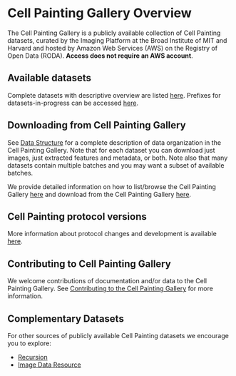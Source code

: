# Cell Painting Gallery Overview

The Cell Painting Gallery is a publicly available collection of Cell Painting datasets, curated by the Imaging Platform at the Broad Institute of MIT and Harvard and hosted by Amazon Web Services (AWS) on the Registry of Open Data (RODA).
**Access does not require an AWS account**.

## Available datasets

Complete datasets with descriptive overview are listed [here](https://github.com/broadinstitute/cellpainting-gallery/blob/main/README.md).
Prefixes for datasets-in-progress can be accessed [here](prefixes.md).

## Downloading from Cell Painting Gallery

See [Data Structure](data_structure.md) for a complete description of data organization in the Cell Painting Gallery.
Note that for each dataset you can download just images, just extracted features and metadata, or both.
Note also that many datasets contain multiple batches and you may want a subset of available batches.

We provide detailed information on how to list/browse the Cell Painting Gallery [here](browsing_data.md) and download from the Cell Painting Gallery [here](download_instructions.md).

## Cell Painting protocol versions

More information about protocol changes and development is available [here](https://github.com/carpenter-singh-lab/2023_Cimini_NatureProtocols/wiki#updates-to-the-cell-painting-protocol).

## Contributing to Cell Painting Gallery

We welcome contributions of documentation and/or data to the Cell Painting Gallery.
See [Contributing to the Cell Painting Gallery](contributing_to_cpg.md) for more information.

## Complementary Datasets

For other sources of publicly available Cell Painting datasets we encourage you to explore:

- [Recursion](https://www.rxrx.ai)
- [Image Data Resource](https://idr.openmicroscopy.org)
